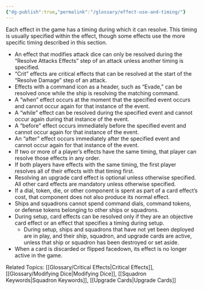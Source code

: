 ```yaml
---
{"dg-publish":true,"permalink":"/glossary/effect-use-and-timing/"}
---
```


Each effect in the game has a timing during which it can resolve. This timing is usually specified within the effect, though some effects use the more specific timing described in this section.

- An effect that modifies attack dice can only be resolved during the “Resolve Attacks Effects” step of an attack unless another timing is specified.
- “Crit” effects are critical effects that can be resolved at the start of the “Resolve Damage” step of an attack.
- Effects with a command icon as a header, such as “Evade,” can be resolved once while the ship is resolving the matching command.
- A “when” effect occurs at the moment that the specified event occurs and cannot occur again for that instance of the event.
- A “while” effect can be resolved during the specified event and cannot occur again during that instance of the event.
- A “before” effect occurs immediately before the specified event and cannot occur again for that instance of the event.
- An “after” effect occurs immediately after the specified event and cannot occur again for that instance of the event.
- If two or more of a player’s effects have the same timing, that player can resolve those effects in any order.
- If both players have effects with the same timing, the first player resolves all of their effects with that timing first.
- Resolving an upgrade card effect is optional unless otherwise specified. All other card effects are mandatory unless otherwise specified.
- If a dial, token, die, or other component is spent as part of a card effect’s cost, that component does not also produce its normal effect.
- Ships and squadrons cannot spend command dials, command tokens, or defense tokens belonging to other ships or squadrons.
- During setup, card effects can be resolved only if they are an objective card effect or an effect that specifies a timing during setup.
  - During setup, ships and squadrons that have not yet been deployed are in play, and their ship, squadron, and upgrade cards are active, unless that ship or squadron has been destroyed or set aside.
- When a card is discarded or flipped facedown, its effect is no longer active in the game.

Related Topics: [[Glossary/Critical Effects\|Critical Effects]], [[Glossary/Modifying Dice\|Modifying Dice]], [[Squadron Keywords\|Squadron Keywords]], [[Upgrade Cards\|Upgrade Cards]]
